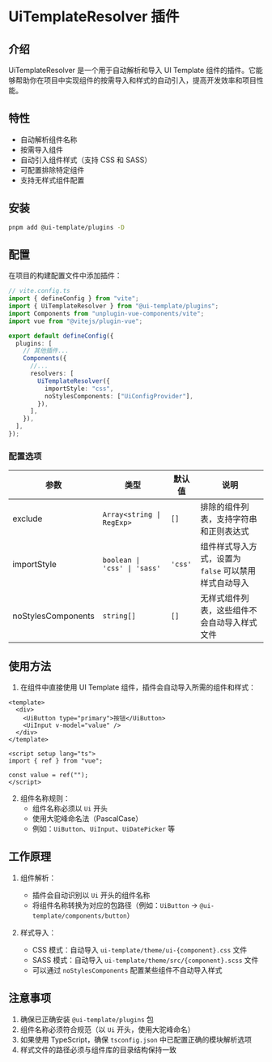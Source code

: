 # UiTemplateResolver 插件

## 介绍

UiTemplateResolver 是一个用于自动解析和导入 UI Template 组件的插件。它能够帮助你在项目中实现组件的按需导入和样式的自动引入，提高开发效率和项目性能。

## 特性

- 自动解析组件名称
- 按需导入组件
- 自动引入组件样式（支持 CSS 和 SASS）
- 可配置排除特定组件
- 支持无样式组件配置

## 安装

```bash
pnpm add @ui-template/plugins -D
```

## 配置

在项目的构建配置文件中添加插件：

```ts
// vite.config.ts
import { defineConfig } from "vite";
import { UiTemplateResolver } from "@ui-template/plugins";
import Components from "unplugin-vue-components/vite";
import vue from "@vitejs/plugin-vue";

export default defineConfig({
  plugins: [
    // 其他插件...
    Components({
      //...
      resolvers: [
        UiTemplateResolver({
          importStyle: "css",
          noStylesComponents: ["UiConfigProvider"],
        }),
      ],
    }),
  ],
});
```

### 配置选项

| 参数               | 类型                         | 默认值  | 说明                                                  |
| ------------------ | ---------------------------- | ------- | ----------------------------------------------------- |
| exclude            | `Array<string \| RegExp>`    | `[]`    | 排除的组件列表，支持字符串和正则表达式                |
| importStyle        | `boolean \| 'css' \| 'sass'` | `'css'` | 组件样式导入方式，设置为 `false` 可以禁用样式自动导入 |
| noStylesComponents | `string[]`                   | `[]`    | 无样式组件列表，这些组件不会自动导入样式文件          |

## 使用方法

1. 在组件中直接使用 UI Template 组件，插件会自动导入所需的组件和样式：

```vue
<template>
  <div>
    <UiButton type="primary">按钮</UiButton>
    <UiInput v-model="value" />
  </div>
</template>

<script setup lang="ts">
import { ref } from "vue";

const value = ref("");
</script>
```

2. 组件名称规则：
   - 组件名称必须以 `Ui` 开头
   - 使用大驼峰命名法（PascalCase）
   - 例如：`UiButton`、`UiInput`、`UiDatePicker` 等

## 工作原理

1. 组件解析：

   - 插件会自动识别以 `Ui` 开头的组件名称
   - 将组件名称转换为对应的包路径（例如：`UiButton` → `@ui-template/components/button`）

2. 样式导入：
   - CSS 模式：自动导入 `ui-template/theme/ui-{component}.css` 文件
   - SASS 模式：自动导入 `ui-template/theme/src/{component}.scss` 文件
   - 可以通过 `noStylesComponents` 配置某些组件不自动导入样式

## 注意事项

1. 确保已正确安装 `@ui-template/plugins` 包
2. 组件名称必须符合规范（以 `Ui` 开头，使用大驼峰命名）
3. 如果使用 TypeScript，确保 `tsconfig.json` 中已配置正确的模块解析选项
4. 样式文件的路径必须与组件库的目录结构保持一致
